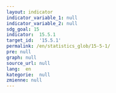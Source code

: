 ```yaml
---
layout: indicator
indicator_variable_1: null
indicator_variable_2: null
sdg_goal: 15
indicator:  15.5.1
target_id:  '15.5.1'
permalink: /en/statistics_glob/15-5-1/
pre: null
graph: null
source_url: null
lang:  en
kategorie:  null
zmienne: null
---
```

